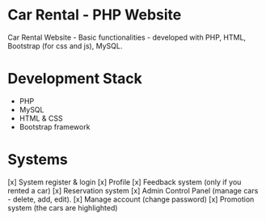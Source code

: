 # Car Rental - PHP Website
Car Rental Website - Basic functionalities - developed with PHP, HTML, Bootstrap (for css and js), MySQL.

# Development Stack
- PHP
- MySQL
- HTML & CSS
- Bootstrap framework

# Systems
[x] System register & login
[x] Profile
[x] Feedback system (only if you rented a car)
[x] Reservation system
[x] Admin Control Panel (manage cars - delete, add, edit).
[x] Manage account (change password)
[x] Promotion system (the cars are highlighted)

